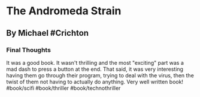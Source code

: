 # The Andromeda Strain
## By Michael #Crichton
### Final Thoughts
It was a good book. It wasn't thrilling and the most "exciting" part was a mad dash to press a button at the end.
That said, it was very interesting having them go through their program, trying to deal with the virus, then the twist of them not having to actually do anything.
Very well written book!
#book/scifi #book/thriller #book/technothriller